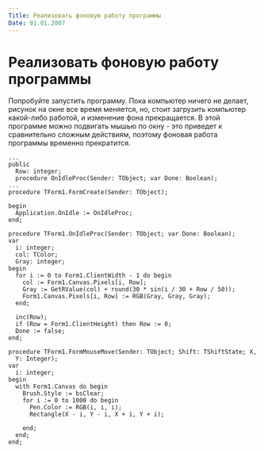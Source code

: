 ```yaml
---
Title: Реализовать фоновую работу программы
Date: 01.01.2007
---
```



Реализовать фоновую работу программы
====================================

Попробуйте запустить программу. Пока компьютер ничего не делает, рисунок
на окне все время меняется, но, стоит загрузить компьютер какой-либо
работой, и изменение фона прекращается. В этой программе можно подвигать
мышью по окну - это приведет к сравнительно сложным действиям, поэтому
фоновая работа программы временно прекратится.

     
    ...
    public
      Row: integer;
      procedure OnIdleProc(Sender: TObject; var Done: Boolean);
    ...
    procedure TForm1.FormCreate(Sender: TObject);
     
    begin
      Application.OnIdle := OnIdleProc;
    end;
     
    procedure TForm1.OnIdleProc(Sender: TObject; var Done: Boolean);
    var
      i: integer;
      col: TColor;
      Gray: integer;
    begin
      for i := 0 to Form1.ClientWidth - 1 do begin
        col := Form1.Canvas.Pixels[i, Row];
        Gray := GetRValue(col) + round(30 * sin(i / 30 + Row / 50));
        Form1.Canvas.Pixels[i, Row] := RGB(Gray, Gray, Gray);
      end;
     
      inc(Row);
      if (Row = Form1.ClientHeight) then Row := 0;
      Done := false;
    end;
     
    procedure TForm1.FormMouseMove(Sender: TObject; Shift: TShiftState; X,
      Y: Integer);
    var
      i: integer;
    begin
      with Form1.Canvas do begin
        Brush.Style := bsClear;
        for i := 0 to 1000 do begin
          Pen.Color := RGB(i, i, i);
          Rectangle(X - i, Y - i, X + i, Y + i);
     
        end;
      end;
    end;
